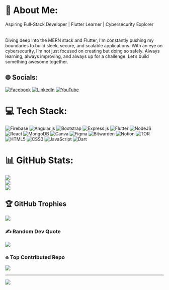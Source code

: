 # 💫 About Me:
Aspiring Full-Stack Developer | Flutter Learner | Cybersecurity Explorer<br><br><br>Diving deep into the MERN stack and Flutter, I'm constantly pushing my boundaries to build sleek, secure, and scalable applications. With an eye on cybersecurity, I’m not just focused on creating but doing so safely. Always learning, always improving, and always up for a challenge. Let’s build something awesome together.


## 🌐 Socials:
[![Facebook](https://img.shields.io/badge/Facebook-%231877F2.svg?logo=Facebook&logoColor=white)](https://facebook.com/itsfisshyinstit) [![LinkedIn](https://img.shields.io/badge/LinkedIn-%230077B5.svg?logo=linkedin&logoColor=white)](https://linkedin.com/in/mubbashirul-islam) [![YouTube](https://img.shields.io/badge/YouTube-%23FF0000.svg?logo=YouTube&logoColor=white)](https://youtube.com/@UCNbVb6dh4m4Y9L76ZpgyF0g) 

# 💻 Tech Stack:
![Firebase](https://img.shields.io/badge/firebase-%23039BE5.svg?style=for-the-badge&logo=firebase) ![Angular.js](https://img.shields.io/badge/angular.js-%23E23237.svg?style=for-the-badge&logo=angularjs&logoColor=white) ![Bootstrap](https://img.shields.io/badge/bootstrap-%238511FA.svg?style=for-the-badge&logo=bootstrap&logoColor=white) ![Express.js](https://img.shields.io/badge/express.js-%23404d59.svg?style=for-the-badge&logo=express&logoColor=%2361DAFB) ![Flutter](https://img.shields.io/badge/Flutter-%2302569B.svg?style=for-the-badge&logo=Flutter&logoColor=white) ![NodeJS](https://img.shields.io/badge/node.js-6DA55F?style=for-the-badge&logo=node.js&logoColor=white) ![React](https://img.shields.io/badge/react-%2320232a.svg?style=for-the-badge&logo=react&logoColor=%2361DAFB) ![MongoDB](https://img.shields.io/badge/MongoDB-%234ea94b.svg?style=for-the-badge&logo=mongodb&logoColor=white) ![Canva](https://img.shields.io/badge/Canva-%2300C4CC.svg?style=for-the-badge&logo=Canva&logoColor=white) ![Figma](https://img.shields.io/badge/figma-%23F24E1E.svg?style=for-the-badge&logo=figma&logoColor=white) ![Bitwarden](https://img.shields.io/badge/bitwarden-%23175DDC.svg?style=for-the-badge&logo=bitwarden&logoColor=white) ![Notion](https://img.shields.io/badge/Notion-%23000000.svg?style=for-the-badge&logo=notion&logoColor=white) ![TOR](https://img.shields.io/badge/tor-%237E4798.svg?style=for-the-badge&logo=tor-project&logoColor=white) ![HTML5](https://img.shields.io/badge/html5-%23E34F26.svg?style=for-the-badge&logo=html5&logoColor=white) ![CSS3](https://img.shields.io/badge/css3-%231572B6.svg?style=for-the-badge&logo=css3&logoColor=white) ![JavaScript](https://img.shields.io/badge/javascript-%23323330.svg?style=for-the-badge&logo=javascript&logoColor=%23F7DF1E) ![Dart](https://img.shields.io/badge/dart-%230175C2.svg?style=for-the-badge&logo=dart&logoColor=white)
# 📊 GitHub Stats:
![](https://github-readme-stats.vercel.app/api?username=mubbashirulislam&theme=dark&hide_border=true&include_all_commits=true&count_private=true)<br/>
![](https://github-readme-streak-stats.herokuapp.com/?user=mubbashirulislam&theme=dark&hide_border=true)<br/>
![](https://github-readme-stats.vercel.app/api/top-langs/?username=mubbashirulislam&theme=dark&hide_border=true&include_all_commits=true&count_private=true&layout=compact)

## 🏆 GitHub Trophies
![](https://github-profile-trophy.vercel.app/?username=mubbashirulislam&theme=transparent&no-frame=false&no-bg=true&margin-w=4)

### ✍️ Random Dev Quote
![](https://quotes-github-readme.vercel.app/api?type=horizontal&theme=dark)

### 🔝 Top Contributed Repo
![](https://github-contributor-stats.vercel.app/api?username=mubbashirulislam&limit=5&theme=dark&combine_all_yearly_contributions=true)

---
[![](https://visitcount.itsvg.in/api?id=mubbashirulislam&icon=0&color=0)](https://visitcount.itsvg.in)

<!-- Proudly created with GPRM ( https://gprm.itsvg.in ) -->
